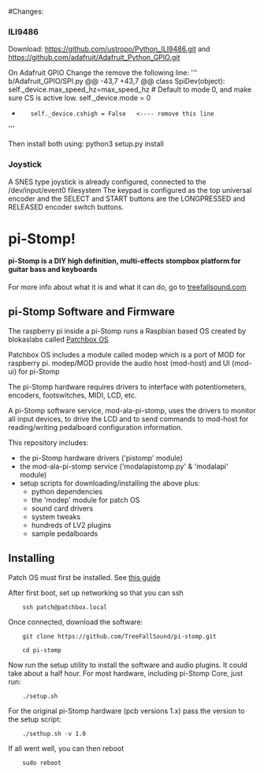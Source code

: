 #Changes:
### ILI9486

Download: https://github.com/ustropo/Python_ILI9486.git and https://github.com/adafruit/Adafruit_Python_GPIO.git

On Adafruit GPIO Change the remove the following line:
'''
b/Adafruit_GPIO/SPI.py
@@ -43,7 +43,7 @@ class SpiDev(object):
         self._device.max_speed_hz=max_speed_hz
         # Default to mode 0, and make sure CS is active low.
         self._device.mode = 0
-        self._device.cshigh = False   <---- remove this line
'''

Then install both using: python3 setup.py install

### Joystick

A SNES type joystick is already configured, connected to the /dev/input/event0 filesystem
The keypad is configured as the top universal encoder and the SELECT and START buttons are the LONGPRESSED and RELEASED encoder switch buttons.



# pi-Stomp!
#### pi-Stomp is a DIY high definition, multi-effects stompbox platform for guitar bass and keyboards
For more info about what it is and what it can do, go to [treefallsound.com](https://treefallsound.com)

## pi-Stomp Software and Firmware
The raspberry pi inside a pi-Stomp runs a Raspbian based OS created by blokaslabs called [Patchbox OS](https://blokas.io/patchbox-os/)

Patchbox OS includes a module called modep which is a port of MOD for raspberry pi.  modep/MOD provide the audio host
(mod-host) and UI (mod-ui) for pi-Stomp

The pi-Stomp hardware requires drivers to interface with potentiometers, encoders, footswitches, MIDI, LCD, etc.

A pi-Stomp software service, mod-ala-pi-stomp, uses the drivers to monitor all input devices, to drive the LCD
and to send commands to mod-host for reading/writing pedalboard configuration information.

This repository includes:
* the pi-Stomp hardware drivers ('pistomp' module)
* the mod-ala-pi-stomp service ('modalapistomp.py' & 'modalapi' module)
* setup scripts for downloading/installing the above plus:
  * python dependencies
  * the 'modep' module for patch OS
  * sound card drivers
  * system tweaks
  * hundreds of LV2 plugins
  * sample pedalboards

## Installing
Patch OS must first be installed.  See [this guide](https://blokas.io/patchbox-os/docs/first-run-options/)

After first boot, set up networking so that you can ssh

        ssh patch@patchbox.local
Once connected, download the software:
        
        git clone https://github.com/TreeFallSound/pi-stomp.git
        
        cd pi-stomp
        
Now run the setup utility to install the software and audio plugins.  It could take about a half hour.
For most hardware, including pi-Stomp Core, just run:
        
        ./setup.sh
        
For the original pi-Stomp hardware (pcb versions 1.x) pass the version to the setup script:
        
        ./sethup.sh -v 1.0

If all went well, you can then reboot

        sudo reboot
